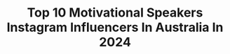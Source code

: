 ---
title: Top 10 Motivational Speakers Instagram Influencers In Australia In 2024
description: >-
  Find top motivational speakers Instagram influencers in Australia in 2024. Most popular hashtags: #love #australia #motivation.
platform: Instagram
hits: 11
text_top: See the top-rated Instagram accounts on inBeat.
text_bottom: inBeat aggregates 11 Instagram influencers like this in Australia for you to connect with.
profiles:
  - username: "rockstararms"
    fullname: >-
      Natalie Dau
    bio: >-
      GUINNESS WORLD RECORD HOLDER Motivational Speaker-Media-UltraRunner-Mum 🇦🇺🇸🇬 BRANDS @asics @garmin @drinkag1 MONDAY’S @kiss92fm MORE INFO👇🏽
    location: "Australia"
    followers: 537239
    engagement: 327
    commentsToLikes: 0.003856
    id: ck6tynvwj4tu90j71zwzv9blx
    verified: true
    hashtags: "#asicssg, #soundmindsoundbody, #project1000, #garmin"
  - username: "irenne_njuguna"
    fullname: >-
      Jesus girl😇
    bio: >-
      Mother of two👩‍👧‍👦,Single💃.Lover of health and wellness.🌿.Motivational speaker,Blessed and highly favoured.CEO @emporieum_organics @houseofemporieum
    location: "Australia"
    followers: 82174
    engagement: 65
    commentsToLikes: 0.059513
    id: ck5qcfrkzqc8h0i11h483dajj
    verified: false
    hashtags: "#theprayerpoint, #selina, #blackfriday, #naturalandorganic"
  - username: "jamie_young21"
    fullname: >-
      Jamie Young
    bio: >-
      #JY21 Goalkeeper Brisbane Roar FC ⚽️ PhD Candidate: Sports Coaching 📚 Motivational Speaker Goalkeeping Coach One Glove and Asics Email For Enquiries
    location: "Australia"
    followers: 7276
    engagement: 679
    commentsToLikes: 0.030908
    id: ck5hnw1e5ohqd0i11q866mimy
    verified: true
    hashtags: "#jy21, #givingtuesdaynow"
  - username: "explorer_sarahmarquis"
    fullname: >-
      Sarah Marquis
    bio: >-
      National Geographic Explorer • Natural Navigator • Author 8 books • Motivational Speaker +500 talks • Tissot Watches Ambassador • Powered by plantes
    location: "Australia"
    followers: 21281
    engagement: 467
    commentsToLikes: 0.035358
    id: ck55o5xqp7p3d0i116b5h24q3
    verified: false
    hashtags: "#timetravel, #learnthehardway, #thesunalwaysrise, #expeditionkimberley"
  - username: "ryanintheus"
    fullname: >-
      Ryan - Travel•Nature•Adventure
    bio: >-
      Head of Marketing at @stellerstories Photographer • Storyteller • Activist Aussie in Seattle • Melanoma Survivor It’s time to save our planet! 🌍
    location: "Australia"
    followers: 20385
    engagement: 487
    commentsToLikes: 0.118454
    id: ck5zmwztancyy0i143er1q2tc
    verified: false
    hashtags: "#adventure, #love, #wildernessculture, #anxietyhelp"
  - username: "actionalexa"
    fullname: >-
      Alexa Towersey
    bio: >-
      Coach @98gymsydney @98gymbondi Mental Health Advocate @livinorg Head Trainer @maxim_aus @strongfitnessmag_au Speaker @hmmg_
    location: "Australia"
    followers: 39385
    engagement: 101
    commentsToLikes: 0.080430
    id: ckf5pbki55lnu0j2352fznkkb
    verified: true
    hashtags: "#workout, #strength, #fitness, #stability"
  - username: "dokic_jelena"
    fullname: >-
      JELENA DOKIC 🇦🇺🇦🇺🇦🇺
    bio: >-
      🎾World #4 tennis player 🎤Speaker, @tedx_official speaker 🎥TV @channel9 @wwos 📚#1 author of ‘unbreakable’ and ‘fearless’ @imgtalent
    location: "Australia"
    followers: 208424
    engagement: 533
    commentsToLikes: 0.025259
    id: cloqu04iagitv0j083k8ak818
    verified: false
    hashtags: "#rodlaverarena, #summer, #bestsellingauthor, #commentator"
  - username: "hestonrussell"
    fullname: >-
      Heston Russell
    bio: >-
      Aussie 🇦🇺 🗣️Public Speaker & Veterans Advocate 🛡️Founder: @vsf.org.au & @veterangames_ 🐶@copper_the_sausage_dog 🫱🏼‍🫲🏽Management: @thefordhamcompany
    location: "Australia"
    followers: 148167
    engagement: 103
    commentsToLikes: 0.028055
    id: ck8szjknqop0j0j780ygm0ae8
    verified: false
    hashtags: "#hestonrussell, #coachella, #voav, #motivation"
  - username: "luccas.football"
    fullname: >-
      Luccas Pereira 🇧🇷🇦🇺
    bio: >-
      Football & Performance Coach Strength & Conditioning Public Speaker ᴀᴍʙᴀꜱꜱᴀᴅᴏʀ: @googlepixel @mizunosportsaus Book Your Session - IN PERSON/ONLINE 👉🏼
    location: "Australia"
    followers: 35990
    engagement: 195
    commentsToLikes: 0.031960
    id: ck6ts92th3fdt0j71dspr0oxt
    verified: false
    hashtags: "#couplegoals, #giftfromgoogle, #footballlife, #sydney"
  - username: "annameares"
    fullname: >-
      Anna Meares
    bio: >-
      Mum Chef de Mission @ausolympicteam Commentator @am_pottery_and_art @icmi_speakersandentertainers Author ‘NOW’
    location: "Australia"
    followers: 30466
    engagement: 272
    commentsToLikes: 0.022625
    id: ck0w35bpqro1a0i19ktc2dp0h
    verified: false
    hashtags: "#paris2024, #allezaus, #cdmeares, #womenleaders"
---